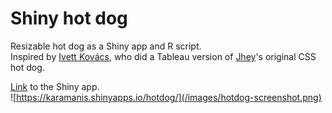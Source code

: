 # Shiny hot dog

Resizable hot dog as a Shiny app and R script.  
Inspired by [Ivett Kovács](https://twitter.com/IvettAlexa/status/1284790228214067200?s=20), who did a Tableau version of [Jhey](https://twitter.com/jh3yy/status/1276564792216518657)'s original CSS hot dog.  

[Link](https://karamanis.shinyapps.io/hotdog/) to the Shiny app.  
![https://karamanis.shinyapps.io/hotdog/](/images/hotdog-screenshot.png)